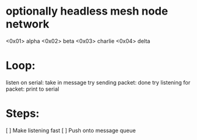 optionally headless mesh node network
==========================

 <0x01> alpha
 <0x02> beta
 <0x03> charlie
 <0x04> delta

 Loop:
==========================
listen on serial:
	take in message
try sending packet:
	done
try listening for packet:
	print to serial

  Steps:
==========================
[ ] Make listening fast
[ ] Push onto message queue
